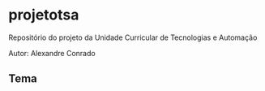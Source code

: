 # projetotsa
Repositório do projeto da Unidade Curricular de Tecnologias e Automação

Autor: Alexandre Conrado

## Tema
